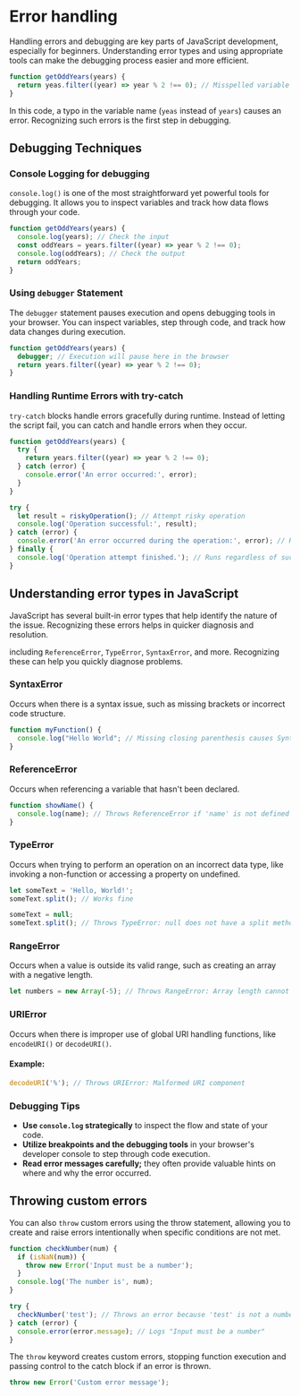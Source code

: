 # Error handling

Handling errors and debugging are key parts of JavaScript development, especially for beginners. Understanding error types and using appropriate tools can make the debugging process easier and more efficient.

```javascript
function getOddYears(years) {
  return yeas.filter((year) => year % 2 !== 0); // Misspelled variable name
}
```

In this code, a typo in the variable name (`yeas` instead of `years`) causes an error. Recognizing such errors is the first step in debugging.

## Debugging Techniques

### Console Logging for debugging

`console.log()` is one of the most straightforward yet powerful tools for debugging. It allows you to inspect variables and track how data flows through your code.

```javascript
function getOddYears(years) {
  console.log(years); // Check the input
  const oddYears = years.filter((year) => year % 2 !== 0);
  console.log(oddYears); // Check the output
  return oddYears;
}
```

### Using `debugger` Statement

The `debugger` statement pauses execution and opens debugging tools in your browser. You can inspect variables, step through code, and track how data changes during execution.

```javascript
function getOddYears(years) {
  debugger; // Execution will pause here in the browser
  return years.filter((year) => year % 2 !== 0);
}
```

### Handling Runtime Errors with try-catch

`try-catch` blocks handle errors gracefully during runtime. Instead of letting the script fail, you can catch and handle errors when they occur.

```javascript
function getOddYears(years) {
  try {
    return years.filter((year) => year % 2 !== 0);
  } catch (error) {
    console.error('An error occurred:', error);
  }
}

```

```javascript
try {
  let result = riskyOperation(); // Attempt risky operation
  console.log('Operation successful:', result);
} catch (error) {
  console.error('An error occurred during the operation:', error); // Handle the error
} finally {
  console.log('Operation attempt finished.'); // Runs regardless of success or failure
}

```

## Understanding error types in JavaScript

JavaScript has several built-in error types that help identify the nature of the issue. Recognizing these errors helps in quicker diagnosis and resolution.

including `ReferenceError`, `TypeError`, `SyntaxError`, and more. Recognizing these can help you quickly diagnose problems.

### SyntaxError

Occurs when there is a syntax issue, such as missing brackets or incorrect code structure.

```javascript
function myFunction() {
  console.log("Hello World"; // Missing closing parenthesis causes SyntaxError
}
```

### ReferenceError

Occurs when referencing a variable that hasn't been declared.

```javascript
function showName() {
  console.log(name); // Throws ReferenceError if 'name' is not defined
}

```

### TypeError

Occurs when trying to perform an operation on an incorrect data type, like invoking a non-function or accessing a property on undefined.

```javascript
let someText = 'Hello, World!';
someText.split(); // Works fine

someText = null;
someText.split(); // Throws TypeError: null does not have a split method

```

### RangeError

Occurs when a value is outside its valid range, such as creating an array with a negative length.

```javascript
let numbers = new Array(-5); // Throws RangeError: Array length cannot be negative
```

### URIError

Occurs when there is improper use of global URI handling functions, like `encodeURI()` or `decodeURI()`.
#### Example:

```javascript
decodeURI('%'); // Throws URIError: Malformed URI component

```

### Debugging Tips

- **Use `console.log` strategically** to inspect the flow and state of your code.
- **Utilize breakpoints and the debugging tools** in your browser's developer console to step through code execution.
- **Read error messages carefully;** they often provide valuable hints on where and why the error occurred.

## Throwing custom errors


You can also `throw` custom errors using the throw statement, allowing you to create and raise errors intentionally when specific conditions are not met.

```js
function checkNumber(num) {
  if (isNaN(num)) {
    throw new Error('Input must be a number');
  }
  console.log('The number is', num);
}

try {
  checkNumber('test'); // Throws an error because 'test' is not a number
} catch (error) {
  console.error(error.message); // Logs "Input must be a number"
}
```
The `throw` keyword creates custom errors, stopping function execution and passing control to the catch block if an error is thrown.

```js
throw new Error('Custom error message');
```
